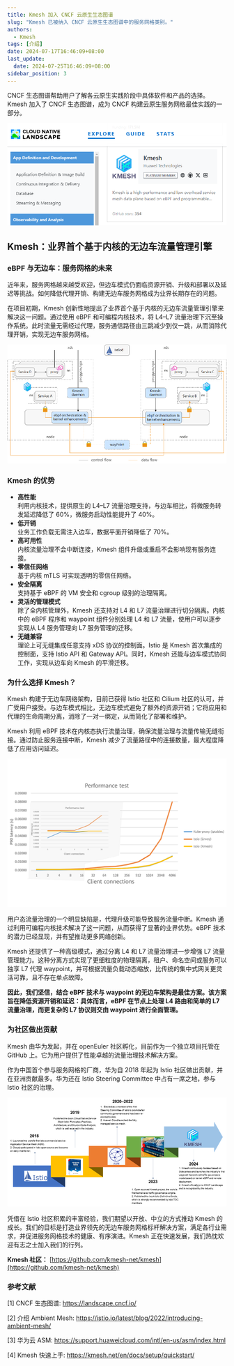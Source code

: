 ```yaml
---
title: Kmesh 加入 CNCF 云原生生态图谱
slug: "Kmesh 已被纳入 CNCF 云原生生态图谱中的服务网格类别。"
authors:
  - Kmesh
tags: [介绍]
date: 2024-07-17T16:46:09+08:00
last_update:
  date: 2024-07-25T16:46:09+08:00
sidebar_position: 3
---
```


CNCF 生态图谱帮助用户了解各云原生实践阶段中具体软件和产品的选择。Kmesh 加入了 CNCF 生态图谱，成为 CNCF 构建云原生服务网格最佳实践的一部分。

![image](images/introduce.png)

<!-- truncate -->

## Kmesh：业界首个基于内核的无边车流量管理引擎

### eBPF 与无边车：服务网格的未来

近年来，服务网格越来越受欢迎，但边车模式仍面临资源开销、升级和部署以及延迟等挑战。如何降低代理开销、构建无边车服务网格成为业界长期存在的问题。

在项目初期，Kmesh 创新性地提出了业界首个基于内核的无边车流量管理引擎来解决这一问题。通过使用 eBPF 和可编程内核技术，将 L4–L7 流量治理下沉至操作系统。此时流量无需经过代理，服务通信路径由三跳减少到仅一跳，从而消除代理开销，实现无边车服务网格。

![image](images/kmesh-arch.png)

### Kmesh 的优势

- **高性能**  
  利用内核技术，提供原生的 L4–L7 流量治理支持，与边车相比，将微服务转发延迟降低了 60%，微服务启动性能提升了 40%。
- **低开销**  
  业务工作负载无需注入边车，数据平面开销降低了 70%。
- **高可用性**  
  内核流量治理不会中断连接，Kmesh 组件升级或重启不会影响现有服务连接。
- **零信任网络**  
  基于内核 mTLS 可实现透明的零信任网络。
- **安全隔离**  
  支持基于 eBPF 的 VM 安全和 cgroup 级别的治理隔离。
- **灵活的管理模式**  
  除了全内核管理外，Kmesh 还支持对 L4 和 L7 流量治理进行切分隔离。内核中的 eBPF 程序和 waypoint 组件分别处理 L4 和 L7 流量，使用户可以逐步实现从 L4 服务管理向 L7 服务管理的迁移。
- **无缝兼容**  
  理论上可无缝集成任意支持 xDS 协议的控制面。Istio 是 Kmesh 首次集成的控制面，支持 Istio API 和 Gateway API。同时，Kmesh 还能与边车模式协同工作，实现从边车向 Kmesh 的平滑迁移。

### 为什么选择 Kmesh？

Kmesh 构建于无边车网络架构，目前已获得 Istio 社区和 Cilium 社区的认可，并广受用户接受。与边车模式相比，无边车模式避免了额外的资源开销；它将应用和代理的生命周期分离，消除了一对一绑定，从而简化了部署和维护。

Kmesh 利用 eBPF 技术在内核态执行流量治理，确保流量治理与流量传输无缝衔接。通过防止服务连接中断，Kmesh 减少了流量路径中的连接数量，最大程度降低了应用访问延迟。

![image](images/compare.png)

用户态流量治理的一个明显缺陷是，代理升级可能导致服务流量中断。Kmesh 通过利用可编程内核技术解决了这一问题，从而获得了显著的业界优势。eBPF 技术的潜力已经显现，并有望推动更多网络创新。

Kmesh 还提供了一种高级模式，通过分离 L4 和 L7 流量治理进一步增强 L7 流量管理能力。这种分离方式实现了更细粒度的物理隔离，租户、命名空间或服务可以独享 L7 代理 waypoint，并可根据流量负载动态缩放，比传统的集中式网关更灵活可靠，且不存在单点故障。

**因此，我们坚信，结合 eBPF 技术与 waypoint 的无边车架构是最佳方案。该方案旨在降低资源开销和延迟：具体而言，eBPF 在节点上处理 L4 路由和简单的 L7 流量治理，而更复杂的 L7 协议则交由 waypoint 进行全面管理。**

### 为社区做出贡献

Kmesh 由华为发起，并在 openEuler 社区孵化，目前作为一个独立项目托管在 GitHub 上。它为用户提供了性能卓越的流量治理技术解决方案。

作为中国首个参与服务网格的厂商，华为自 2018 年起为 Istio 社区做出贡献，并在亚洲贡献最多。华为还在 Istio Steering Committee 中占有一席之地，参与 Istio 社区的治理。

![image](images/contribution.png)

凭借在 Istio 社区积累的丰富经验，我们期望以开放、中立的方式推动 Kmesh 的成长。我们的目标是打造业界领先的无边车服务网格标杆解决方案，满足各行业需求，并促进服务网格技术的健康、有序演进。Kmesh 正在快速发展，我们热忱欢迎有志之士加入我们的行列。

**Kmesh 社区：** [https://github.com/kmesh-net/kmesh](https://github.com/kmesh-net/kmesh)

### 参考文献

[1] CNCF 生态图谱: <https://landscape.cncf.io/>

[2] 介绍 Ambient Mesh: <https://istio.io/latest/blog/2022/introducing-ambient-mesh/>

[3] 华为云 ASM: <https://support.huaweicloud.com/intl/en-us/asm/index.html>

[4] Kmesh 快速上手: <https://kmesh.net/en/docs/setup/quickstart/>
